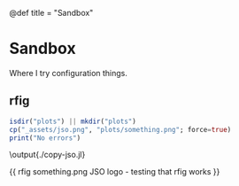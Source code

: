 @def title = "Sandbox"

# Sandbox

Where I try configuration things.

## rfig

```julia:./copy-jso.jl
isdir("plots") || mkdir("plots")
cp("_assets/jso.png", "plots/something.png"; force=true)
print("No errors")
```

\output{./copy-jso.jl}

{{ rfig something.png JSO logo - testing that rfig works }}